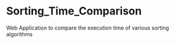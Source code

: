 # Sorting_Time_Comparison
Web Application to compare the execution time of various sorting algorithms
